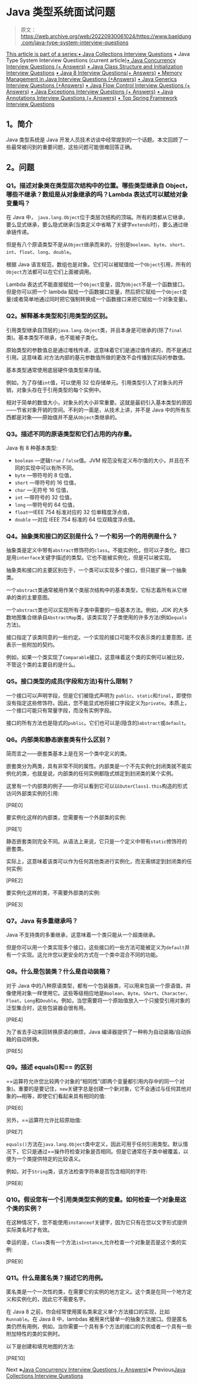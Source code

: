 # Java 类型系统面试问题

> 原文：<https://web.archive.org/web/20220930061024/https://www.baeldung.com/java-type-system-interview-questions>

[This article is part of a series:](javascript:void(0);)[• Java Collections Interview Questions](/web/20220812051601/https://www.baeldung.com/java-collections-interview-questions)
• Java Type System Interview Questions (current article)[• Java Concurrency Interview Questions (+ Answers)](/web/20220812051601/https://www.baeldung.com/java-concurrency-interview-questions)
[• Java Class Structure and Initialization Interview Questions](/web/20220812051601/https://www.baeldung.com/java-classes-initialization-questions)
[• Java 8 Interview Questions(+ Answers)](/web/20220812051601/https://www.baeldung.com/java-8-interview-questions)
[• Memory Management in Java Interview Questions (+Answers)](/web/20220812051601/https://www.baeldung.com/java-memory-management-interview-questions)
[• Java Generics Interview Questions (+Answers)](/web/20220812051601/https://www.baeldung.com/java-generics-interview-questions)
[• Java Flow Control Interview Questions (+ Answers)](/web/20220812051601/https://www.baeldung.com/java-flow-control-interview-questions)
[• Java Exceptions Interview Questions (+ Answers)](/web/20220812051601/https://www.baeldung.com/java-exceptions-interview-questions)
[• Java Annotations Interview Questions (+ Answers)](/web/20220812051601/https://www.baeldung.com/java-annotations-interview-questions)
[• Top Spring Framework Interview Questions](/web/20220812051601/https://www.baeldung.com/spring-interview-questions)

## **1。简介**

Java 类型系统是 Java 开发人员技术访谈中经常提到的一个话题。本文回顾了一些最常被问到的重要问题，这些问题可能很难回答正确。

## **2。问题**

### **Q1。描述对象类在类型层次结构中的位置。哪些类型继承自 Object，哪些不继承？数组是从对象继承的吗？Lambda 表达式可以赋给对象变量吗？**

在 Java 中， `java.lang.Object`位于类层次结构的顶端。所有的类都从它继承，要么显式继承，要么隐式继承(当类定义中省略了关键字`extends`时)，要么通过继承链传递。

但是有八个原语类型不是从`Object`继承而来的，分别是`boolean`、`byte`、`short`、`int`、`float`、`long`、`double`。

根据 Java 语言规范，数组也是对象。它们可以被赋值给一个`Object`引用，所有的`Object`方法都可以在它们上面被调用。

Lambda 表达式不能直接赋给一个`Object`变量，因为`Object`不是一个函数接口。但是你可以把一个 lambda 赋给一个函数接口变量，然后把它赋给一个`Object`变量(或者简单地通过同时把它强制转换成一个函数接口来把它赋给一个对象变量)。

### **Q2。解释基本类型和引用类型的区别。**

引用类型继承自顶层的`java.lang.Object`类，并且本身是可继承的(除了`final`类)。基本类型不继承，也不能被子类化。

原始类型的参数值总是通过堆栈传递，这意味着它们是通过值传递的，而不是通过引用。这意味着:对方法内部的基元参数值所做的更改不会传播到实际的参数值。

基本类型通常使用底层硬件值类型来存储。

例如，为了存储`int`值，可以使用 32 位存储单元。引用类型引入了对象头的开销，对象头存在于引用类型的每个实例中。

相对于简单的数值大小，对象头的大小非常重要。这就是最初引入基本类型的原因——节省对象开销的空间。不利的一面是，从技术上讲，并不是 Java 中的所有东西都是对象——原始值并不是从`Object`类继承的。

### **Q3。描述不同的原语类型和它们占用的内存量。**

Java 有 8 种基本类型:

*   `boolean` —逻辑`true` / `false`值。JVM 规范没有定义布尔值的大小，并且在不同的实现中可以有所不同。
*   `byte` —带符号的 8 位值，
*   `short` —带符号的 16 位值，
*   `char` —无符号 16 位值，
*   `int` —带符号的 32 位值，
*   `long` —带符号的 64 位值，
*   `float`—IEEE 754 标准对应的 32 位单精度浮点值，
*   `double` —对应 IEEE 754 标准的 64 位双精度浮点值。

### **Q4。抽象类和接口的区别是什么？一个和另一个的用例是什么？**

抽象类是定义中带有`abstract`修饰符的`class`。不能实例化，但可以子类化。接口是用`interface`关键字描述的类型。它也不能被实例化，但是可以被实现。

抽象类和接口的主要区别在于，一个类可以实现多个接口，但只能扩展一个抽象类。

一个`abstract`类通常被用作某个类层次结构中的基本类型，它标志着所有从它继承的类的主要意图。

一个`abstract`类也可以实现所有子类中需要的一些基本方法。例如，JDK 的大多数地图集合继承自`AbstractMap`类，该类实现了子类使用的许多方法(例如`equals`方法)。

接口指定了该类同意的一些约定。一个实现的接口可能不仅表示类的主要意图，还表示一些附加的契约。

例如，如果一个类实现了`Comparable`接口，这意味着这个类的实例可以被比较，不管这个类的主要目的是什么。

### **Q5。接口类型的成员(字段和方法)有什么限制？**

一个接口可以声明字段，但是它们被隐式声明为 `public`、`static`和`final`，即使你没有指定这些修饰符。因此，您不能显式地将接口字段定义为`private`。本质上，一个接口可能只有常量字段，而没有实例字段。

接口的所有方法也是隐式的`public`。它们也可以是(隐含的)`abstract`或`default`。

### **Q6。内部类和静态嵌套类有什么区别？**

简而言之——嵌套类基本上是在另一个类中定义的类。

嵌套类分为两类，具有非常不同的属性。内部类是一个不先实例化封闭类就不能实例化的类，也就是说，内部类的任何实例都隐式绑定到封闭类的某个实例。

这里有一个内部类的例子——你可以看到它可以以`OuterClass1.this`构造的形式访问外部类实例的引用:

[PRE0]

要实例化这样的内部类，您需要有一个外部类的实例:

[PRE1]

静态嵌套类则完全不同。从语法上来说，它只是一个定义中带有`static`修饰符的嵌套类。

实际上，这意味着该类可以作为任何其他类进行实例化，而无需绑定到封闭类的任何实例:

[PRE2]

要实例化这样的类，不需要外部类的实例:

[PRE3]

### **Q7。Java 有多重继承吗？**

Java 不支持类的多重继承，这意味着一个类只能从一个超类继承。

但是你可以用一个类实现多个接口，这些接口的一些方法可能被定义为`default`并有一个实现。这允许您以更安全的方式在一个类中混合不同的功能。

### **Q8。什么是包装类？什么是自动装箱？**

对于 Java 中的八种原语类型，都有一个包装器类，可以用来包装一个原语值，并像使用对象一样使用它。这些等级相应地是`Boolean`、`Byte`、`Short`、`Character`、`Float`、`Long`和`Double`。例如，当您需要将一个原始值放入一个只接受引用对象的泛型集合时，这些包装器会很有用。

[PRE4]

为了省去手动来回转换原语的麻烦，Java 编译器提供了一种称为自动装箱/自动拆箱的自动转换。

[PRE5]

### **Q9。描述 equals()和==** 的区别

==运算符允许您比较两个对象的“相同性”(即两个变量都引用内存中的同一个对象)。重要的是要记住，`new`关键字总是创建一个新对象，它不会通过与任何其他对象的`==`相等，即使它们看起来具有相同的值:

[PRE6]

另外，==运算符允许比较原始值:

[PRE7]

`equals()`方法在`java.lang.Object`类中定义，因此可用于任何引用类型。默认情况下，它只是通过==操作符检查对象是否相同。但是它通常在子类中被覆盖，以便为一个类提供特定的比较语义。

例如，对于`String`类，该方法检查字符串是否包含相同的字符:

[PRE8]

### **Q10。假设您有一个引用类类型实例的变量。如何检查一个对象是这个类的实例？**

在这种情况下，您不能使用`instanceof`关键字，因为它只有在您以文字形式提供实际类名时才有效。

幸运的是，`Class`类有一个方法`isInstance`,允许检查一个对象是否是这个类的实例:

[PRE9]

### **Q11。什么是匿名类？描述它的用例。**

匿名类是一个一次性的类，在需要它的实例的地方定义。这个类是在同一个地方定义和实例化的，因此它不需要名字。

在 Java 8 之前，你会经常使用匿名类来定义单个方法接口的实现，比如`Runnable`。在 Java 8 中，lambdas 被用来代替单一的抽象方法接口。但是匿名类仍然有用例，例如，当你需要一个具有多个方法的接口的实例或者一个具有一些附加特性的类的实例时。

以下是创建和填充地图的方法:

[PRE10]

Next **»**[Java Concurrency Interview Questions (+ Answers)](/web/20220812051601/https://www.baeldung.com/java-concurrency-interview-questions)**«** Previous[Java Collections Interview Questions](/web/20220812051601/https://www.baeldung.com/java-collections-interview-questions)